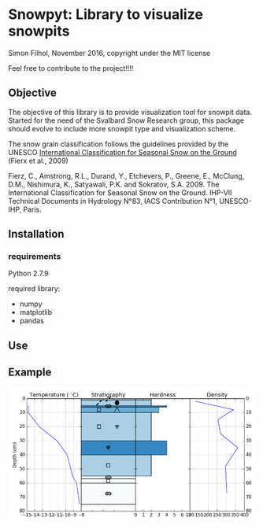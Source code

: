 # Snowpyt: Library to visualize snowpits
Simon Filhol, November 2016, copyright under the MIT license

Feel free to contribute to the project!!!!


## Objective
The objective of this library is to provide visualization tool for snowpit data. 
Started for the need of the Svalbard Snow Research group, this package should evolve
 to include more snowpit type and visualization scheme. 
 
The snow grain classification follows the guidelines provided by the UNESCO 
[International Classification for Seasonal Snow on the Ground](http://unesdoc.unesco.org/images/0018/001864/186462e.pdf) 
(Fierx et al., 2009)

Fierz, C., Amstrong, R.L., Durand, Y., 
Etchevers, P., Greene, E., McClung, D.M., 
Nishimura, K., Satyawali, P.K. and Sokratov, S.A. 2009.
The International Classification for Seasonal Snow on the Ground. IHP-VII Technical Documents in 
Hydrology N°83, IACS Contribution N°1, UNESCO-IHP, Paris. 

## Installation

### requirements

Python 2.7.9

required library:
- numpy
- matplotlib
- pandas

## Use

## Example
![test.png](kvg2_3.png)







